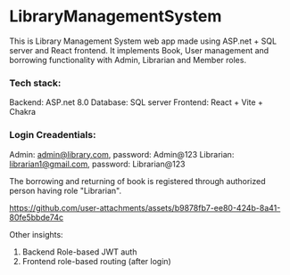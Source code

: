 # LibraryManagementSystem
This is Library Management System web app made using ASP.net + SQL server and React frontend. It implements Book, User management and borrowing functionality with Admin, Librarian and Member roles.

### Tech stack:
Backend: ASP.net 8.0
Database: SQL server
Frontend: React + Vite + Chakra

### Login Creadentials:
Admin: admin@library.com, password: Admin@123
Librarian: librarian1@gmail.com, password: Librarian@123

The borrowing and returning of book is registered through authorized person having role "Librarian".

https://github.com/user-attachments/assets/b9878fb7-ee80-424b-8a41-80fe5bbde74c

Other insights:
1. Backend Role-based JWT auth 
2. Frontend role-based routing (after login)
